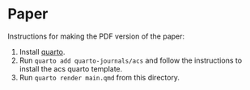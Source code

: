 # Paper

Instructions for making the PDF version of the paper:

1. Install [quarto](https://quarto.org/).
2. Run `quarto add quarto-journals/acs` and follow the instructions to install
   the acs quarto template.
3. Run `quarto render main.qmd` from this directory.

